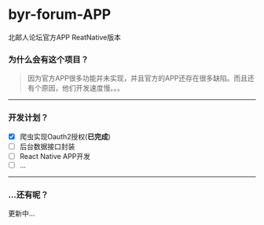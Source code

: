 # byr-forum-APP
北邮人论坛官方APP ReatNative版本
### 为什么会有这个项目？
> 因为官方APP很多功能并未实现，并且官方的APP还存在很多缺陷。而且还有个原因，他们开发速度慢。。。

---
### 开发计划？
- [x] 爬虫实现Oauth2授权(**已完成**)
- [ ] 后台数据接口封装
- [ ] React Native APP开发
- [ ] ...

---
### ...还有呢？
更新中...
